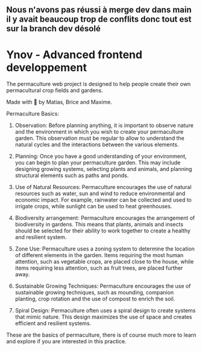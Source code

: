 ## Nous n'avons pas réussi à merge dev dans main il y avait beaucoup trop de conflits donc tout est sur la branch dev désolé

# Ynov - Advanced frontend developpement

The permaculture web project is designed to help people create their own permacultural crop fields and gardens.

Made with 🍓 by Matias, Brice and Maxime.

Permaculture Basics:

1. Observation: Before planning anything, it is important to observe nature and the environment in which you wish to create your permaculture garden. This observation must be regular to allow to understand the natural cycles and the interactions between the various elements.

2. Planning: Once you have a good understanding of your environment, you can begin to plan your permaculture garden. This may include designing growing systems, selecting plants and animals, and planning structural elements such as paths and ponds.

3. Use of Natural Resources: Permaculture encourages the use of natural resources such as water, sun and wind to reduce environmental and economic impact. For example, rainwater can be collected and used to irrigate crops, while sunlight can be used to heat greenhouses.

4. Biodiversity arrangement: Permaculture encourages the arrangement of biodiversity in gardens. This means that plants, animals and insects should be selected for their ability to work together to create a healthy and resilient system.

5. Zone Use: Permaculture uses a zoning system to determine the location of different elements in the garden. Items requiring the most human attention, such as vegetable crops, are placed close to the house, while items requiring less attention, such as fruit trees, are placed further away.

6. Sustainable Growing Techniques: Permaculture encourages the use of sustainable growing techniques, such as mounding, companion planting, crop rotation and the use of compost to enrich the soil.

7. Spiral Design: Permaculture often uses a spiral design to create systems that mimic nature. This design maximizes the use of space and creates efficient and resilient systems.

These are the basics of permaculture, there is of course much more to learn and explore if you are interested in this practice.
